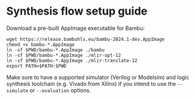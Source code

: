 Synthesis flow setup guide
=========================

Download a pre-built AppImage executable for Bambu:

```
wget https://release.bambuhls.eu/bambu-2024.1-dev.AppImage
chmod +x bambu-*.AppImage
ln -sf $PWD/bambu-*.AppImage ./bambu
ln -sf $PWD/bambu-*.AppImage ./mlir-opt-12
ln -sf $PWD/bambu-*.AppImage ./mlir-translate-12
export PATH=$PATH:$PWD
```

Make sure to have a supported simulator (Verilog or Modelsim) and logic synthesis toolchain (e.g. Vivado from Xilinx) if you intend to use the `--simulate` or `--evaluation` options.